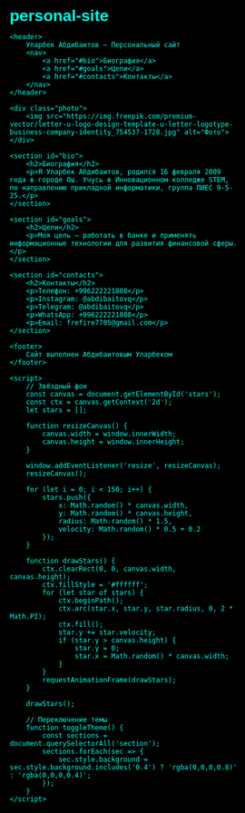 # personal-site
<!DOCTYPE html>
<html lang="ru">
<head>
    <meta charset="UTF-8" />
    <meta name="viewport" content="width=device-width, initial-scale=1.0"/>
    <title>Уларбек Абдибаитов</title>
    <link href="https://fonts.googleapis.com/css2?family=Orbitron:wght@500&display=swap" rel="stylesheet">
    <style>
        * { margin: 0; padding: 0; box-sizing: border-box; }
        html {
            scroll-behavior: smooth;
        }
        body {
            font-family: 'Orbitron', sans-serif;
            color: #00ffe7;
            overflow-x: hidden;
        }
        canvas#stars {
            position: fixed;
            top: 0;
            left: 0;
            z-index: -1;
            width: 100%;
            height: 100%;
            background: black;
        }
        header {
            text-align: center;
            padding: 2rem;
            font-size: 2rem;
            background: rgba(0,0,0,0.6);
            box-shadow: 0 0 20px #00ffe7;
        }
        nav {
            margin-top: 1rem;
        }
        nav a {
            margin: 0 10px;
            text-decoration: none;
            color: #ffffff;
            font-weight: bold;
            font-size: 1.2rem;
            transition: color 0.3s;
        }
        nav a:hover {
            color: #ff00cc;
        }
        section {
            padding: 4rem 2rem;
            max-width: 900px;
            margin: auto;
            border-bottom: 1px solid #00ffe7;
            background: rgba(0,0,0,0.4);
        }
        h2 {
            font-size: 1.8rem;
            color: #ff00cc;
            margin-bottom: 1rem;
            text-shadow: 0 0 10px #ff00cc;
        }
        p {
            font-size: 1.2rem;
            line-height: 1.6;
        }
        .theme-toggle {
            position: fixed;
            top: 20px;
            right: 20px;
            padding: 10px 20px;
            background: none;
            border: 2px solid #00ffe7;
            color: #00ffe7;
            cursor: pointer;
            z-index: 999;
        }
        .photo {
            text-align: center;
            margin-top: 2rem;
        }
        .photo img {
            width: 150px;
            height: 150px;
            border-radius: 50%;
            box-shadow: 0 0 15px #00ffe7;
        }
        footer {
            text-align: center;
            padding: 2rem;
            font-size: 1rem;
            background: rgba(0,0,0,0.5);
            color: #888;
            margin-top: 3rem;
        }
    </style>
</head>
<body>
    <canvas id="stars"></canvas>

    <header>
        Уларбек Абдибаитов — Персональный сайт
        <nav>
            <a href="#bio">Биография</a>
            <a href="#goals">Цели</a>
            <a href="#contacts">Контакты</a>
        </nav>
    </header>

    <div class="photo">
        <img src="https://img.freepik.com/premium-vector/letter-u-logo-design-template-u-letter-logotype-business-company-identity_754537-1728.jpg" alt="Фото">
    </div>

    <section id="bio">
        <h2>Биография</h2>
        <p>Я Уларбек Абдибаитов, родился 16 февраля 2009 года в городе Ош. Учусь в Инновационном колледже STEM, по направлению прикладной информатики, группа ПИЕС 9-5-25.</p>
    </section>

    <section id="goals">
        <h2>Цели</h2>
        <p>Моя цель — работать в банке и применять информационные технологии для развития финансовой сферы.</p>
    </section>

    <section id="contacts">
        <h2>Контакты</h2>
        <p>Телефон: +996222221808</p>
        <p>Instagram: @abdibaitovq</p>
        <p>Telegram: @abdibaitovq</p>
        <p>WhatsApp: +996222221808</p>
        <p>Email: frefire7705@gmail.com</p>
    </section>

    <footer>
        Сайт выполнен Абдибаитовым Уларбеком
    </footer>

    <script>
        // Звёздный фон
        const canvas = document.getElementById('stars');
        const ctx = canvas.getContext('2d');
        let stars = [];

        function resizeCanvas() {
            canvas.width = window.innerWidth;
            canvas.height = window.innerHeight;
        }

        window.addEventListener('resize', resizeCanvas);
        resizeCanvas();

        for (let i = 0; i < 150; i++) {
            stars.push({
                x: Math.random() * canvas.width,
                y: Math.random() * canvas.height,
                radius: Math.random() * 1.5,
                velocity: Math.random() * 0.5 + 0.2
            });
        }

        function drawStars() {
            ctx.clearRect(0, 0, canvas.width, canvas.height);
            ctx.fillStyle = '#ffffff';
            for (let star of stars) {
                ctx.beginPath();
                ctx.arc(star.x, star.y, star.radius, 0, 2 * Math.PI);
                ctx.fill();
                star.y += star.velocity;
                if (star.y > canvas.height) {
                    star.y = 0;
                    star.x = Math.random() * canvas.width;
                }
            }
            requestAnimationFrame(drawStars);
        }

        drawStars();

        // Переключение темы
        function toggleTheme() {
            const sections = document.querySelectorAll('section');
            sections.forEach(sec => {
                sec.style.background = sec.style.background.includes('0.4') ? 'rgba(0,0,0,0.8)' : 'rgba(0,0,0,0.4)';
            });
        }
    </script>
</body>
</html>
